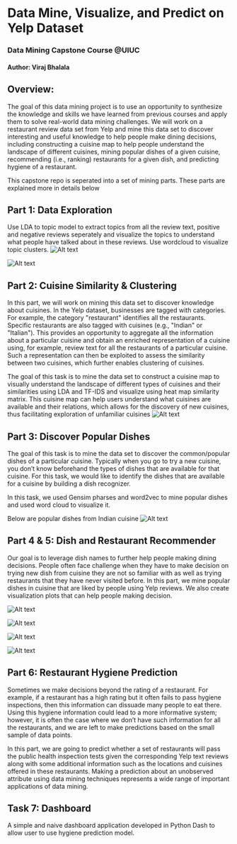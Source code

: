 # Data Mine, Visualize, and Predict on Yelp Dataset
### Data Mining Capstone Course @UIUC

#### Author: Viraj Bhalala


## Overview:
The goal of this data mining project is to use an opportunity to synthesize the knowledge and skills we have learned from previous courses and apply them to solve real-world data mining challenges. We will work on a restaurant review data set from Yelp and mine this data set to discover interesting and useful knowledge to help people make dining decisions, including constructing a cuisine map to help people understand the landscape of different cuisines, mining popular dishes of a given cuisine, recommending (i.e., ranking) restaurants for a given dish, and predicting hygiene of a restaurant.


This capstone repo is seperated into a set of mining parts. These parts are explained more in details below

## Part 1: Data Exploration

Use LDA to topic model to extract topics from all the review text, positive and negative reviews seperately and visualize the topics to understand what people have talked about in these reviews. Use wordcloud to visualize topic clusters.
![Alt text](./1.DataExploration/ratingDist.png?raw=true "Title")


![Alt text](./1.DataExploration/cuisineCluster.png?raw=true "Title")


## Part 2: Cuisine Similarity & Clustering

In this part, we will work on mining this data set to discover knowledge about cuisines. In the Yelp dataset, businesses are tagged with categories. For example, the category "restaurant" identifies all the restaurants. Specific restaurants are also tagged with cuisines (e.g., "Indian" or "Italian"). This provides an opportunity to aggregate all the information about a particular cuisine and obtain an enriched representation of a cuisine using, for example, review text for all the restaurants of a particular cuisine. Such a representation can then be exploited to assess the similarity between two cuisines, which further enables clustering of cuisines.

The goal of this task is to mine the data set to construct a cuisine map to visually understand the landscape of different types of cuisines and their similarities using LDA and TF-IDS and visualize using heat map similarity matrix. This cuisine map can help users understand what cuisines are available and their relations, which allows for the discovery of new cuisines, thus facilitating exploration of unfamiliar cuisines
![Alt text](./2.CuisineSimilarity&Clustering/cuisineSimilarityMatrix.png?raw=true "Title")

## Part 3: Discover Popular Dishes
The goal of this task is to mine the data set to discover the common/popular dishes of a particular cuisine. Typically when you go to try a new cuisine, you don’t know beforehand the types of dishes that are available for that cuisine. For this task, we would like to identify the dishes that are available for a cuisine by building a dish recognizer.

In this task, we used Gensim pharses and word2vec to mine popular dishes and used word cloud to visualize it.

Below are popular dishes from Indian cuisine
![Alt text](./3.DiscoverPopularDishes/cuisineWordCloud.png?raw=true "Title")

## Part 4 & 5: Dish and Restaurant Recommender

Our goal is to leverage dish names to further help people making dining decisions. People often face challenge when they have to make decision on trying new dish from cuisine they are not so familiar with as well as trying restaurants that they have never visited before. In this part, we mine popular dishes in cuisine that are liked by people using Yelp reviews. We also create visualization plots that can help people making decision.


![Alt text](./4&5.DishandRestaurantRecommender/starBarPlots.png?raw=true "Title")

![Alt text](./4&5.DishandRestaurantRecommender/starBarPlotProportion.png?raw=true "Title")

![Alt text](./4&5.DishandRestaurantRecommender/chikkenTikkaRestaurants.png?raw=true "Title")

![Alt text](./4&5.DishandRestaurantRecommender/chikkenTikkaRestaurantByProportion.png?raw=true "Title")


## Part 6: Restaurant Hygiene Prediction
Sometimes we make decisions beyond the rating of a restaurant. For example, if a restaurant has a high rating but it often fails to pass hygiene inspections, then this information can dissuade many people to eat there. Using this hygiene information could lead to a more informative system; however, it is often the case where we don’t have such information for all the restaurants, and we are left to make predictions based on the small sample of data points.

In this part, we are going to predict whether a set of restaurants will pass the public health inspection tests given the corresponding Yelp text reviews along with some additional information such as the locations and cuisines offered in these restaurants. Making a prediction about an unobserved attribute using data mining techniques represents a wide range of important applications of data mining.

## Task 7: Dashboard

A simple and naive dashboard application developed in Python Dash to allow user to use hygiene prediction model.
